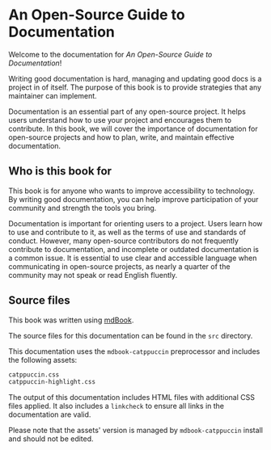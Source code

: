# An Open-Source Guide to Documentation

Welcome to the documentation for _An Open-Source Guide to Documentation_!

Writing good documentation is hard, managing and updating good docs is a project in of itself. The purpose of this book is to provide strategies that any maintainer can implement.

Documentation is an essential part of any open-source project. It helps users understand how to use your project and encourages them to contribute. In this book, we will cover the importance of documentation for open-source projects and how to plan, write, and maintain effective documentation.

## Who is this book for

This book is for anyone who wants to improve accessibility to technology. By writing good documentation, you can help improve participation of your community and strength the tools you bring.

Documentation is important for orienting users to a project. Users learn how to use and contribute to it, as well as the terms of use and standards of conduct. However, many open-source contributors do not frequently contribute to documentation, and incomplete or outdated documentation is a common issue. It is essential to use clear and accessible language when communicating in open-source projects, as nearly a quarter of the community may not speak or read English fluently.

## Source files

This book was written using [mdBook](https://rust-lang.github.io/mdBook/index.html).

The source files for this documentation can be found in the `src` directory.

This documentation uses the `mdbook-catppuccin` preprocessor and includes the following assets:

```md
catppuccin.css
catppuccin-highlight.css
```

The output of this documentation includes HTML files with additional CSS files applied. It also includes a `linkcheck` to ensure all links in the documentation are valid.

Please note that the assets' version is managed by `mdbook-catppuccin` install and should not be edited.
